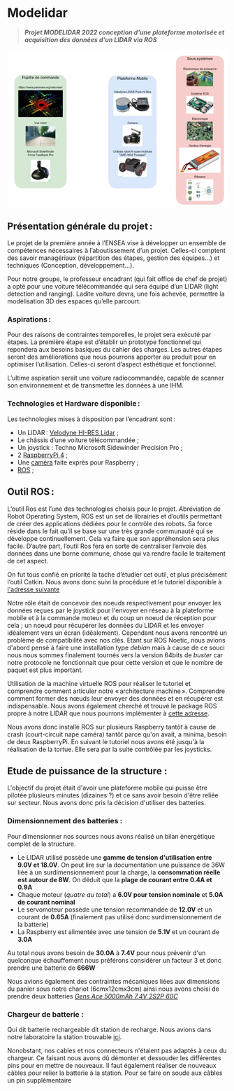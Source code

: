 # Modelidar
> ***Projet MODELIDAR 2022 conception d'une plateforme motorisée et acquisition des données d'un LIDAR via ROS***

![picture](cdc_modelidar.png)


## Présentation générale du projet : 

Le projet de la première année à l’ENSEA vise à développer un ensemble de compétences nécessaires à l’aboutissement d’un projet. Celles-ci comptent des savoir managériaux (répartition des étapes, gestion des équipes…) et techniques (Conception, développement…). 

Pour notre groupe, le professeur encadrant (qui fait office de chef de projet) a opté pour une voiture télécommandée qui sera équipé d’un LIDAR (light detection and ranging). Ladite voiture devra, une fois achevée, permettre la modélisation 3D des espaces qu’elle parcourt. 

### Aspirations : 

Pour des raisons de contraintes temporelles, le projet sera exécuté par étapes. La première étape est d’établir un prototype fonctionnel qui repondera aux besoins basiques du cahier des charges. Les autres étapes seront des améliorations que nous pourrons apporter au produit pour en optimiser l’utilisation. Celles-ci seront d’aspect esthétique et fonctionnel.  

L’ultime aspiration serait une voiture radiocommandée, capable de scanner son environnement et de transmettre les données à une IHM. 

### Technologies et Hardware disponible : 

Les technologies mises à disposition par l’encadrant sont : 
- Un LIDAR : [Velodyne HI-RES Lidar](https://velodynelidar.com/products/puck-hi-res/) ;
- Le châssis d’une voiture télécommandée ;
- Un joystick : Techno Microsoft Sidewinder Precision Pro  ;
- 2 [RaspberryPi 4](https://www.raspberrypi.com/) ; 
- Une [caméra](https://wiki.keyestudio.com/SMP0079_KEYESTUDIO_Wide_Angle_Camera_Module_5_Million_Pixels_1080p_for_Raspberry_Pi ) faite exprès pour Raspberry ;
- [ROS](http://wiki.ros.org/) ;

## Outil ROS : 

L’outil Ros est l’une des technologies choisis pour le projet. Abréviation de Robot Operating System, ROS est un set de librairies et d’outils permettant de créer des applications dédiées pour le contrôle des robots. Sa force réside dans le fait qu’il se base sur une très grande communauté qui se développe continuellement. Cela va faire que son appréhension sera plus facile. D’autre part, l’outil Ros fera en sorte de centraliser l’envoie des données dans une borne commune, chose qui va rendre facile le traitement de cet aspect. 

On fut tous confié en priorité la tache d’étudier cet outil, et plus précisément l’outil Catkin. 
Nous avons donc suivi la procédure et le tutoriel disponible à [l'adresse suivante](http://wiki.ros.org/fr/ROS/Tutorials) 

Notre rôle était de concevoir des noeuds respectivement pour envoyer les données reçues par le joystick pour l'envoyer en réseau à la plateforme mobile et à la commande moteur et du coup un noeud de réception pour cela ; un noeud pour récupérer les données du LIDAR et les envoyer idéalement vers un écran (idéalement). Cependant nous avons rencontré un problème de compatibilité avec nos clés. Etant sur ROS Noetic, nous avions d'abord pensé à faire une installation type *debian* mais à cause de ce souci nous nous sommes finalement tournés vers la version 64bits de *buster* car notre protocole ne fonctionnait que pour cette version et que le nombre de paquet est plus important. 

Utilisation de la machine virtuelle ROS pour réaliser le tutoriel et comprendre comment articuler notre « architecture machine ». Comprendre comment former des nœuds leur envoyer des données et en récupérer est indispensable. Nous avons également cherché et trouvé le package ROS propre à notre LIDAR que nous pourrons implémenter à [cette adresse](https://www.generationrobots.com/blog/fr/integration-dun-lidar-avec-ros-exemples-de-projets/).  

Nous avons donc installé ROS sur plusieurs Raspberry tantôt à cause de crash (court-circuit nape caméra) tantôt parce qu'on avait, a minima, besoin de deux RaspberryPi. En suivant le tutoriel nous avons été jusqu'à la réalisation de la tortue. Elle sera par la suite contrôlée par les joysticks.

## Etude de puissance de la structure : 

L'objectif du projet était d'avoir une plateforme mobile qui puisse être pilotée plusieurs minutes (dizaines ?) et ce sans avoir besoin d'être reliée sur secteur. Nous avons donc pris la décision d'utiliser des batteries.

### Dimensionnement des batteries :

Pour dimensionner nos sources nous avons réalisé un bilan énergétique complet de la structure. 
- Le LIDAR utilisé possède une **gamme de tension d'utilisation entre 9.0V et 18.0V**. On peut lire sur la documentation une puissance de 36W liée à un surdimensionnement pour la charge, la **consommation réelle est autour de 8W**. On déduit que la **plage de courant entre 0.4A et 0.9A**
- Chaque moteur (*quatre au total*) a **6.0V pour tension nominale** et **5.0A de courant nominal**
- Le servomoteur possède une tension recommandée de **12.0V** et un courant de **0.65A** (finalement pas utilisé donc surdimensionnement de la batterie)
- La Raspberry est alimentée avec une tension de **5.1V** et un courant de **3.0A**

Au total nous avons besoin de **30.0A** à **7.4V** pour nous prévenir d'un quelconque échauffement nous préférons considérer un facteur 3 et donc prendre une batterie de **666W**

Nous avions également des contraintes mécaniques liées aux dimensions du panier sous notre chariot (6cmx12cmx3cm) ainsi nous avons choisi de prendre deux batteries [*Gens Ace 5000mAh 7.4V 2S2P 60C*](https://www.genstattu.com/2s-7-4v-lipo-battery.html?_bc_fsnf=1&Voltage%28V%29=7.4&Capacity+Range%28mAh%29=3000-5999 )


### Chargeur de batterie : 

Qui dit batterie rechargeable dit station de recharge. Nous avions dans notre laboratoire la station trouvable [ici](https://www.flashrc.com/graupner/4629-chargeur_ultra_trio_plus_14_12v_220v_graupner.html). 

Nonobstant, nos cables et nos connecteurs n'étaient pas adaptés à ceux du chargeur. Ce faisant nous avons dû démonter et dessouder les différentes pins pour en mettre de nouveaux. Il faut également réaliser de nouveaux câbles pour relier la batterie à la station. Pour se faire on soude aux câbles un pin supplémentaire 


